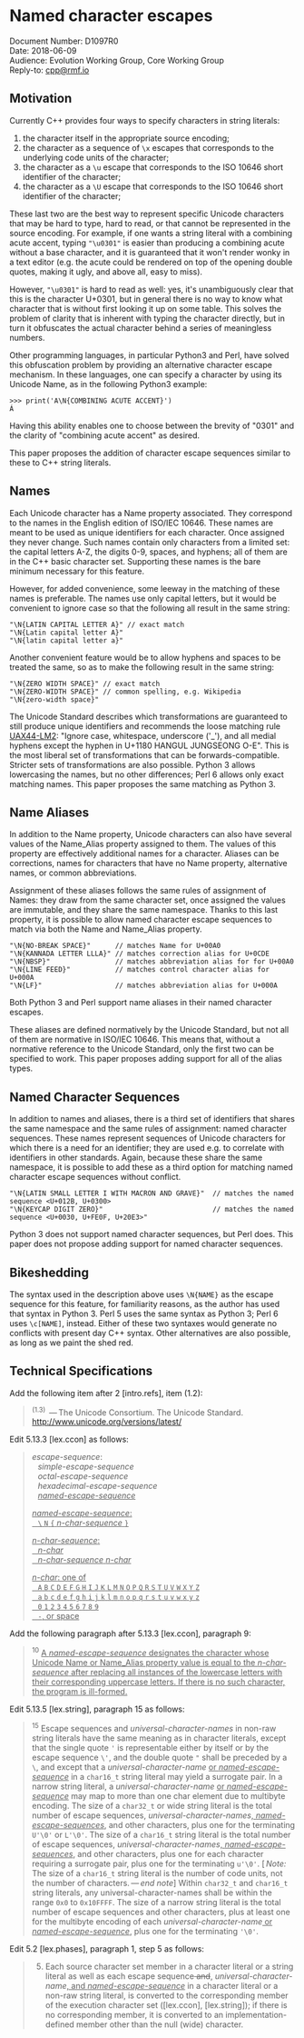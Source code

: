 # Named character escapes

Document Number: D1097R0  
Date: 2018-06-09  
Audience: Evolution Working Group, Core Working Group  
Reply-to: cpp@rmf.io

## Motivation

Currently C++ provides four ways to specify characters in string literals:

 1. the character itself in the appropriate source encoding;
 2. the character as a sequence of `\x` escapes that corresponds to the underlying code units of the character;
 3. the character as a `\u` escape that corresponds to the ISO 10646 short identifier of the character;
 4. the character as a `\U` escape that corresponds to the ISO 10646 short identifier of the character;

These last two are the best way to represent specific Unicode characters that may be hard to type, hard to read, or that
cannot be represented in the source encoding. For example, if one wants a string literal with a combining acute accent,
typing `"\u0301"` is easier than producing a combining acute without a base character, and it is guaranteed that it
won't render wonky in a text editor (e.g. the acute could be rendered on top of the opening double quotes, making it
ugly, and above all, easy to miss).

However, `"\u0301"` is hard to read as well: yes, it's unambiguously clear that this is the character U+0301, but in
general there is no way to know what character that is without first looking it up on some table. This solves the
problem of clarity that is inherent with typing the character directly, but in turn it obfuscates the actual character
behind a series of meaningless numbers.

Other programming languages, in particular Python3 and Perl, have solved this obfuscation problem by providing an
alternative character escape mechanism. In these languages, one can specify a character by using its Unicode Name, as
in the following Python3 example:

    >>> print('A\N{COMBINING ACUTE ACCENT}')
    Á

Having this ability enables one to choose between the brevity of "0301" and the clarity of "combining acute accent" as
desired.

This paper proposes the addition of character escape sequences similar to these to C++ string literals.

## Names

Each Unicode character has a Name property associated. They correspond to the names in the English edition of
ISO/IEC 10646. These names are meant to be used as unique identifiers for each character. Once assigned they never
change. Such names contain only characters from a limited set: the capital letters A-Z, the digits 0-9, spaces, and
hyphens; all of them are in the C++ basic character set. Supporting these names is the bare minimum necessary for this
feature.

However, for added convenience, some leeway in the matching of these names is preferable. The names use only capital
letters, but it would be convenient to ignore case so that the following all result in the same string:

    "\N{LATIN CAPITAL LETTER A}" // exact match
    "\N{Latin capital letter A}"
    "\N{latin capital letter a}"

Another convenient feature would be to allow hyphens and spaces to be treated the same, so as to make the following
result in the same string:

    "\N{ZERO WIDTH SPACE}" // exact match
    "\N{ZERO-WIDTH SPACE}" // common spelling, e.g. Wikipedia
    "\N{zero-width space}"

The Unicode Standard describes which transformations are guaranteed to still produce unique identifiers and recommends
the loose matching rule [UAX44-LM2]: "Ignore case, whitespace, underscore ('_'), and all medial hyphens except the
hyphen in U+1180 HANGUL JUNGSEONG O-E". This is the most liberal set of transformations that can be forwards-compatible.
Stricter sets of transformations are also possible. Python 3 allows lowercasing the names, but no other differences;
Perl 6 allows only exact matching names. This paper proposes the same matching as Python 3.

[UAX44-LM2]: https://www.unicode.org/reports/tr44/#UAX44-LM2

## Name Aliases

In addition to the Name property, Unicode characters can also have several values of the Name_Alias property assigned to
them. The values of this property are effectively additional names for a character. Aliases can be corrections, names
for characters that have no Name property, alternative names, or common abbreviations.

Assignment of these aliases follows the same rules of assignment of Names: they draw from the same character set, once
assigned the values are immutable, and they share the same namespace. Thanks to this last property, it is possible to
allow named character escape sequences to match via both the Name and Name_Alias property.

    "\N{NO-BREAK SPACE}"      // matches Name for U+00A0
    "\N{KANNADA LETTER LLLA}" // matches correction alias for U+0CDE
    "\N{NBSP}"                // matches abbreviation alias for for U+00A0
    "\N{LINE FEED}"           // matches control character alias for U+000A
    "\N{LF}"                  // matches abbreviation alias for U+000A

Both Python 3 and Perl support name aliases in their named character escapes.

These aliases are defined normatively by the Unicode Standard, but not all of them are normative in ISO/IEC 10646. This means that, without a normative reference to the Unicode Standard, only the first two can be specified to work. This paper proposes adding support
for all of the alias types.

## Named Character Sequences

In addition to names and aliases, there is a third set of identifiers that shares the same namespace and the same rules
of assignment: named character sequences. These names represent sequences of Unicode characters for which there is a
need for an identifier; they are used e.g. to correlate with identifiers in other standards. Again, because these share
the same namespace, it is possible to add these as a third option for matching named character escape sequences without
conflict.

    "\N{LATIN SMALL LETTER I WITH MACRON AND GRAVE}"  // matches the named sequence <U+012B, U+0300>
    "\N{KEYCAP DIGIT ZERO}"                           // matches the named sequence <U+0030, U+FE0F, U+20E3>"

Python 3 does not support named character sequences, but Perl does. This paper does not propose adding support for named character
sequences.

## Bikeshedding

The syntax used in the description above uses `\N{NAME}` as the escape sequence for this feature, for familiarity
reasons, as the author has used that syntax in Python 3. Perl 5 uses the same syntax as Python 3; Perl 6 uses
`\c[NAME]`, instead. Either of these two syntaxes would generate no conflicts with present day C++ syntax. Other
alternatives are also possible, as long as we paint the shed red.

## Technical Specifications

Add the following item after 2 [intro.refs], item (1.2):

> <sup>(1.3)</sup>  — The Unicode Consortium. The Unicode Standard. http://www.unicode.org/versions/latest/

Edit 5.13.3 [lex.ccon] as follows:

> *escape-sequence*:  
>     *simple-escape-sequence*  
>     *octal-escape-sequence*  
>     *hexadecimal-escape-sequence*  
>     <ins>*named-escape-sequence*</ins>
>
> <ins>*named-escape-sequence*:  
>     `\` `N` `{` *n-char-sequence* `}`</ins>
>
> <ins>*n-char-sequence*:  
>     *n-char*  
>     *n-char-sequence* *n-char*</ins>
>
> <ins>*n-char*: one of  
>     `A` `B` `C` `D` `E` `F` `G` `H` `I` `J` `K` `L` `M` `N` `O` `P` `Q` `R` `S` `T` `U` `V` `W` `X` `Y` `Z`  
>     `a` `b` `c` `d` `e` `f` `g` `h` `i` `j` `k` `l` `m` `n` `o` `p` `q` `r` `s` `t` `u` `v` `w` `x` `y` `z`  
>     `0` `1` `2` `3` `4` `5` `6` `7` `8` `9`  
>     `-`, or space</ins>

Add the following paragraph after 5.13.3 [lex.ccon], paragraph 9:

> <sup>10</sup> <ins>A *named-escape-sequence* designates the character whose Unicode Name or Name_Alias property value
> is equal to the *n-char-sequence* after replacing all instances of the lowercase letters with their corresponding
> uppercase letters. If there is no such character, the program is ill-formed.</ins>

Edit 5.13.5 [lex.string], paragraph 15 as follows:

> <sup>15</sup> Escape sequences and *universal-character-names* in non-raw string literals have the same meaning as in character
> literals, except that the single quote `'` is representable either by itself or by the escape sequence `\'`, and the
> double quote `"` shall be preceded by a `\`, and except that a *universal-character-name* <ins>or
> *named-escape-sequence*</ins> in a `char16_t` string literal may yield a surrogate pair. In a narrow string literal, a
> *universal-character-name* <ins>or *named-escape-sequence*</ins> may map to more than one char element due to
> multibyte encoding.  The size of a `char32_t` or wide string literal is the total number of escape sequences,
> *universal-character-names*<ins>, *named-escape-sequences*</ins>, and other characters, plus one for the terminating
> `U'\0'` or `L'\0'`. The size of a `char16_t` string literal is the total number of escape sequences,
> *universal-character-names*<ins>, *named-escape-sequences*</ins>, and other characters, plus one for each character
> requiring a surrogate pair, plus one for the terminating `u'\0'`. [ *Note:* The size of a `char16_t` string literal is
> the number of code units, not the number of characters. — *end note*] Within `char32_t` and `char16_t` string
> literals, any universal-character-names shall be within the range `0x0` to `0x10FFFF`. The size of a narrow string
> literal is the total number of escape sequences and other characters, plus at least one for the multibyte encoding of
> each *universal-character-name*<ins> or *named-escape-sequence*</ins>, plus one for the terminating `'\0'`.  

Edit 5.2 [lex.phases], paragraph 1, step 5 as follows:

> 5. Each source character set member in a character literal or a string literal as well as each escape sequence<del>
> and</del><ins>,</ins> *universal-character-name*<ins>, and *named-escape-sequence*</ins> in a character literal or a
> non-raw string literal, is converted to the corresponding member of the execution character set ([lex.ccon],
> [lex.string]); if there is no corresponding member, it is converted to an implementation-defined member other than the
> null (wide) character.
